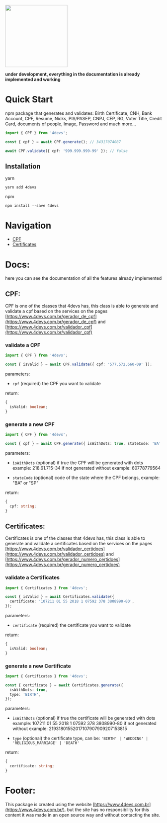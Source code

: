 [<img src="https://user-images.githubusercontent.com/72868196/159564161-7a74f05f-c97e-4d11-839e-ab772af687aa.png" width="200px">](https://www.npmjs.com/package/4devs)

**under development, everything in the documentation is already implemented and working**

# Quick Start

npm package that generates and validates: Birth Certificate, CNH, Bank Account, CPF, Resume, Nicks, PIS/PASEP, CNPJ, CEP, RG, Voter Title, Credit Card, documents of people, Image, Password and much more...

```ts
import { CPF } from '4devs';

const { cpf } = await CPF.generate(); // 34317074087

await CPF.validate({ cpf: '999.999.999-99' }); // false
```

## Installation

yarn

```shell
yarn add 4devs
```

npm

```shell
npm install --save 4devs
```

# Navigation

- [CPF](#cpf)
- [Certificates](#certificates)

# Docs:

here you can see the documentation of all the features already implemented

## CPF:

CPF is one of the classes that 4devs has, this class is able to generate and validate a cpf based on the services on the pages [https://www.4devs.com.br/gerador_de_cpf](https://www.4devs.com.br/gerador_de_cpf) and [https://www.4devs.com.br/validador_cpf](https://www.4devs.com.br/validador_cpf)

### validate a CPF

```ts
import { CPF } from '4devs';

const { isValid } = await CPF.validate({ cpf: '577.572.660-09' });
```

parameters:

- `cpf` (required) the CPF you want to validate

return:

```ts
{
  isValid: boolean;
}
```

### generate a new CPF

```ts
import { CPF } from '4devs';

const { cpf } = await CPF.generate({ isWithDots: true, stateCode: 'BA' });
```

parameters:

- `isWithDots` (optional) if true the CPF will be generated with dots example: 218.61.715-34 if not generated without example: 60778779564

- `stateCode` (optional) code of the state where the CPF belongs, example: "BA" or "SP"

return:

```ts
{
  cpf: string;
}
```

## Certificates:

Certificates is one of the classes that 4devs has, this class is able to generate and validate a certificates based on the services on the pages [https://www.4devs.com.br/validador_certidoes](https://www.4devs.com.br/validador_certidoes) and [https://www.4devs.com.br/gerador_numero_certidoes](https://www.4devs.com.br/gerador_numero_certidoes)

### validate a Certificates

```ts
import { Certificates } from '4devs';

const { isValid } = await Certificates.validate({
  certificate: '107211 01 55 2018 1 07592 378 3808990-80',
});
```

parameters:

- `certificate` (required) the certificate you want to validate

return:

```ts
{
  isValid: boolean;
}
```

### generate a new Certificate

```ts
import { Certificates } from '4devs';

const { certificate } = await Certificates.generate({
  isWithDots: true,
  type: 'BIRTH',
});
```

parameters:

- `isWithDots` (optional) if true the certificate will be generated with dots example: 107211 01 55 2018 1 07592 378 3808990-80 if not generated without example: 21931801552017107907909207153815

- `type` (optional) the certificate type, can be: `'BIRTH' | 'WEDDING' | 'RELIGIOUS_MARRIAGE' | 'DEATH'`

return:

```ts
{
  certificate: string;
}
```

# Footer:

This package is created using the website [https://www.4devs.com.br](https://www.4devs.com.br/). but the site has no responsibility for this content it was made in an open source way and without contacting the site.
